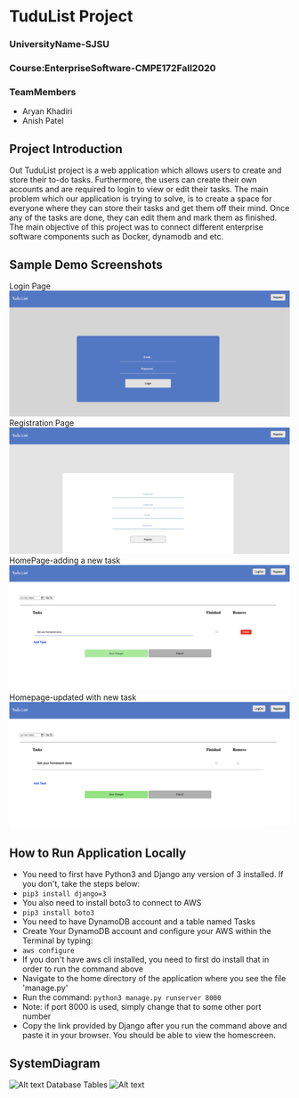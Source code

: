 # TuduList Project
### <b>UniversityName-SJSU</b>
### <b>Course:EnterpriseSoftware-CMPE172Fall2020</b>
### <b>TeamMembers</b>
- Aryan Khadiri
- Anish Patel
## <b>Project Introduction</b>
Out TuduList project is a web application which allows users to create and store their to-do tasks. Furthermore, the users can create their own accounts and are required to login to view or edit their tasks. The main problem which our application is trying to solve, is to create a space for everyone where they can store their tasks and get them off their mind. Once any of the tasks are done, they can edit them and mark them as finished. The main objective of this project was to connect different enterprise software components such as Docker, dynamodb and etc. 
## <b>Sample Demo Screenshots </b>
Login Page
![Alt text](imagesgithub/demo1.png?raw=true "System Diagram")
Registration Page
![Alt text](imagesgithub/demo2.png?raw=true "System Diagram")
HomePage-adding a new task
![Alt text](imagesgithub/demo3.png?raw=true "System Diagram")
Homepage-updated with new task
![Alt text](imagesgithub/demo4.png?raw=true "System Diagram")

## <b>How to Run Application Locally</b>
- You need to first have Python3 and Django any version of 3 installed. If you don't, take the steps below:
- ``` pip3 install django=3 ```
- You also need to install boto3 to connect to AWS
- ```pip3 install boto3 ```
- You need to have DynamoDB account and a table named Tasks
- Create Your DynamoDB account and configure your AWS within the Terminal by typing:
- ``` aws configure ```
- If you don't have aws cli installed, you need to first do install that in order to run the command above
-   Navigate to the home directory of the application where you see the file 'manage.py'
- Run the command: 
``` python3 manage.py runserver 8000 ```
- Note: if port 8000 is used, simply change that to some other port number
- Copy the link provided by Django after you run the command above and paste it in your browser. You should be able to view the homescreen. 
## <b>SystemDiagram</b>
![Alt text](imagesgithub/shot1.png?raw=true "System Diagram")
Database Tables
![Alt text](imagesgithub/shot2.png?raw=true "Database Diagram")
